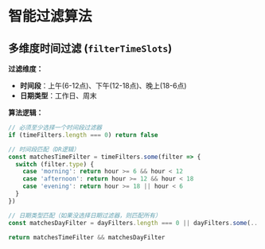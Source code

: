 # 智能过滤算法

## 多维度时间过滤 (`filterTimeSlots`)

**过滤维度：**
- **时间段**：上午(6-12点)、下午(12-18点)、晚上(18-6点)
- **日期类型**：工作日、周末

**算法逻辑：**
```javascript
// 必须至少选择一个时间段过滤器
if (timeFilters.length === 0) return false

// 时间段匹配（OR逻辑）
const matchesTimeFilter = timeFilters.some(filter => {
  switch (filter.type) {
    case 'morning': return hour >= 6 && hour < 12
    case 'afternoon': return hour >= 12 && hour < 18
    case 'evening': return hour >= 18 || hour < 6
  }
})

// 日期类型匹配（如果没选择日期过滤器，则匹配所有）
const matchesDayFilter = dayFilters.length === 0 || dayFilters.some(...)

return matchesTimeFilter && matchesDayFilter
```